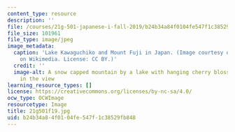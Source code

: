 ```yaml
---
content_type: resource
description: ''
file: /courses/21g-501-japanese-i-fall-2019/b24b34a84f0104fe547f1c38529fb848_21g501f19.jpg
file_size: 101961
file_type: image/jpeg
image_metadata:
  caption: 'Lake Kawaguchiko and Mount Fuji in Japan. (Image courtesy of [Midori](https://commons.wikimedia.org/wiki/File:Lake_Kawaguchiko_Sakura_Mount_Fuji_3.JPG)
    on Wikimedia. License: CC BY.)'
  credit: ''
  image-alt: A snow capped mountain by a lake with hanging cherry blossom branches
    in the view
learning_resource_types: []
license: https://creativecommons.org/licenses/by-nc-sa/4.0/
ocw_type: OCWImage
resourcetype: Image
title: 21g501f19.jpg
uid: b24b34a8-4f01-04fe-547f-1c38529fb848
---
```

